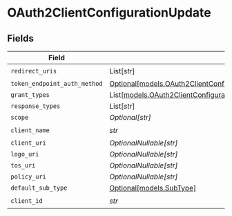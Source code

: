 # OAuth2ClientConfigurationUpdate


## Fields

| Field                                                                                                                                          | Type                                                                                                                                           | Required                                                                                                                                       | Description                                                                                                                                    |
| ---------------------------------------------------------------------------------------------------------------------------------------------- | ---------------------------------------------------------------------------------------------------------------------------------------------- | ---------------------------------------------------------------------------------------------------------------------------------------------- | ---------------------------------------------------------------------------------------------------------------------------------------------- |
| `redirect_uris`                                                                                                                                | List[*str*]                                                                                                                                    | :heavy_check_mark:                                                                                                                             | N/A                                                                                                                                            |
| `token_endpoint_auth_method`                                                                                                                   | [Optional[models.OAuth2ClientConfigurationUpdateTokenEndpointAuthMethod]](../models/oauth2clientconfigurationupdatetokenendpointauthmethod.md) | :heavy_minus_sign:                                                                                                                             | N/A                                                                                                                                            |
| `grant_types`                                                                                                                                  | List[[models.OAuth2ClientConfigurationUpdateGrantTypes](../models/oauth2clientconfigurationupdategranttypes.md)]                               | :heavy_minus_sign:                                                                                                                             | N/A                                                                                                                                            |
| `response_types`                                                                                                                               | List[*str*]                                                                                                                                    | :heavy_minus_sign:                                                                                                                             | N/A                                                                                                                                            |
| `scope`                                                                                                                                        | *Optional[str]*                                                                                                                                | :heavy_minus_sign:                                                                                                                             | N/A                                                                                                                                            |
| `client_name`                                                                                                                                  | *str*                                                                                                                                          | :heavy_check_mark:                                                                                                                             | N/A                                                                                                                                            |
| `client_uri`                                                                                                                                   | *OptionalNullable[str]*                                                                                                                        | :heavy_minus_sign:                                                                                                                             | N/A                                                                                                                                            |
| `logo_uri`                                                                                                                                     | *OptionalNullable[str]*                                                                                                                        | :heavy_minus_sign:                                                                                                                             | N/A                                                                                                                                            |
| `tos_uri`                                                                                                                                      | *OptionalNullable[str]*                                                                                                                        | :heavy_minus_sign:                                                                                                                             | N/A                                                                                                                                            |
| `policy_uri`                                                                                                                                   | *OptionalNullable[str]*                                                                                                                        | :heavy_minus_sign:                                                                                                                             | N/A                                                                                                                                            |
| `default_sub_type`                                                                                                                             | [Optional[models.SubType]](../models/subtype.md)                                                                                               | :heavy_minus_sign:                                                                                                                             | N/A                                                                                                                                            |
| `client_id`                                                                                                                                    | *str*                                                                                                                                          | :heavy_check_mark:                                                                                                                             | N/A                                                                                                                                            |